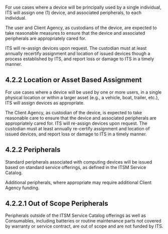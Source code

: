 For use cases where a device will be principally used by a single individual, ITS will assign one (1) device, and associated peripherals, to each individual.

The user and Client Agency, as custodians of the device, are expected to take reasonable measures to ensure that the device and associated peripherals are appropriately cared for.

ITS will re-assign devices upon request. The custodian must at least annually recertify assignment and location of issued devices though a process established by ITS, and report loss or damage to ITS in a timely manner.

## **4.2.2 Location or Asset Based Assignment**

For use cases where a device will be used by one or more users, in a single physical location or within a larger asset (e.g., a vehicle, boat, trailer, etc.), ITS will assign devices as appropriate.

The Client Agency, as custodian of the device, is expected to take reasonable care to ensure that the device and associated peripherals are appropriately cared for. ITS will re-assign devices upon request. The custodian must at least annually re-certify assignment and location of issued devices, and report loss or damage to ITS in a timely manner.

## **4.2.2 Peripherals**

Standard peripherals associated with computing devices will be issued based on standard service offerings, as defined in the ITSM Service Catalog.

Additional peripherals, where appropriate may require additional Client Agency funding.

## **4.2.2.1 Out of Scope Peripherals**

Peripherals outside of the ITSM Service Catalog offerings as well as Consumables, including batteries or routine maintenance parts not covered by warranty or service contract, are out of scope and are not funded by ITS.